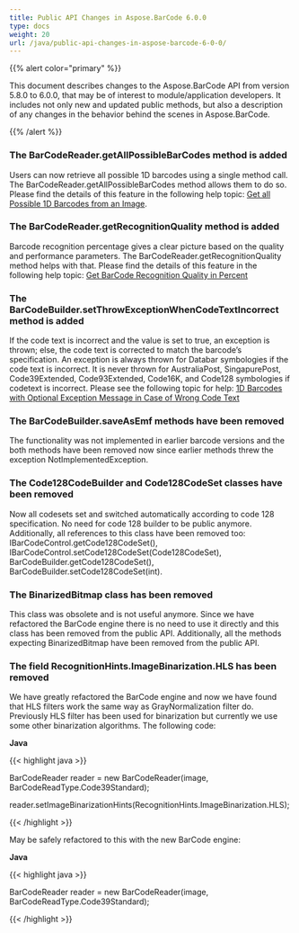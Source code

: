 ```yaml
---
title: Public API Changes in Aspose.BarCode 6.0.0
type: docs
weight: 20
url: /java/public-api-changes-in-aspose-barcode-6-0-0/
---
```


{{% alert color="primary" %}} 

This document describes changes to the Aspose.BarCode API from version 5.8.0 to 6.0.0, that may be of interest to module/application developers. It includes not only new and updated public methods, but also a description of any changes in the behavior behind the scenes in Aspose.BarCode. 

{{% /alert %}} 
### **The BarCodeReader.getAllPossibleBarCodes method is added**
Users can now retrieve all possible 1D barcodes using a single method call. The BarCodeReader.getAllPossibleBarCodes method allows them to do so. Please find the details of this feature in the following help topic: [Get all Possible 1D Barcodes from an Image](http://www.aspose.com/docs/display/barcodejava/Get+all+Possible+1D+Barcodes+from+an+Image).
### **The BarCodeReader.getRecognitionQuality method is added**
Barcode recognition percentage gives a clear picture based on the quality and performance parameters. The BarCodeReader.getRecognitionQuality method helps with that. Please find the details of this feature in the following help topic: [Get BarCode Recognition Quality in Percent](http://www.aspose.com/docs/display/barcodejava/Get+BarCode+Recognition+Quality+in+Percent)
### **The BarCodeBuilder.setThrowExceptionWhenCodeTextIncorrect method is added**
If the code text is incorrect and the value is set to true, an exception is thrown; else, the code text is corrected to match the barcode’s specification. An exception is always thrown for Databar symbologies if the code text is incorrect. It is never thrown for AustraliaPost, SingapurePost, Code39Extended, Code93Extended, Code16K, and Code128 symbologies if codetext is incorrect. Please see the following topic for help: [1D Barcodes with Optional Exception Message in Case of Wrong Code Text](http://www.aspose.com/docs/display/barcodejava/1D+Barcodes+with+Optional+Exception+Message+in+Case+of+Wrong+Code+Text)
### **The BarCodeBuilder.saveAsEmf methods have been removed**
The functionality was not implemented in earlier barcode versions and the both methods have been removed now since earlier methods threw the exception NotImplementedException.
### **The Code128CodeBuilder and Code128CodeSet classes have been removed**
Now all codesets set and switched automatically according to code 128 specification. No need for code 128 builder to be public anymore. Additionally, all references to this class have been removed too: IBarCodeControl.getCode128CodeSet(), IBarCodeControl.setCode128CodeSet(Code128CodeSet), BarCodeBuilder.getCode128CodeSet(), BarCodeBuilder.setCode128CodeSet(int).
### **The BinarizedBitmap class has been removed**
This class was obsolete and is not useful anymore. Since we have refactored the BarCode engine there is no need to use it directly and this class has been removed from the public API. Additionally, all the methods expecting BinarizedBitmap have been removed from the public API.
### **The field RecognitionHints.ImageBinarization.HLS has been removed**
We have greatly refactored the BarCode engine and now we have found that HLS filters work the same way as GrayNormalization filter do. Previously HLS filter has been used for binarization but currently we use some other binarization algorithms. The following code:

**Java**

{{< highlight java >}}

 BarCodeReader reader = new BarCodeReader(image, BarCodeReadType.Code39Standard);

reader.setImageBinarizationHints(RecognitionHints.ImageBinarization.HLS);

{{< /highlight >}}

May be safely refactored to this with the new BarCode engine:

**Java**

{{< highlight java >}}

 BarCodeReader reader = new BarCodeReader(image, BarCodeReadType.Code39Standard);

{{< /highlight >}}
